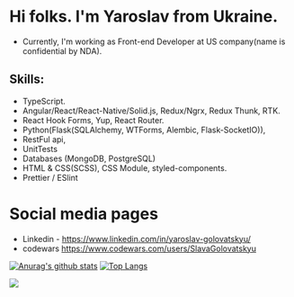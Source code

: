# Hi folks. I'm Yaroslav from Ukraine.
* Currently, I'm working as Front-end Developer at US company(name is confidential by NDA).

## Skills:
* TypeScript.
* Angular/React/React-Native/Solid.js, Redux/Ngrx, Redux Thunk, RTK.
* React Hook Forms, Yup, React Router.
* Python(Flask(SQLAlchemy, WTForms, Alembic, Flask-SocketIO)),
* RestFul api,
* UnitTests
* Databases (MongoDB, PostgreSQL)
* HTML & CSS(SCSS), CSS Module, styled-components.
* Prettier / ESlint


# Social media pages
* Linkedin - https://www.linkedin.com/in/yaroslav-golovatskyu/
* codewars https://www.codewars.com/users/SlavaGolovatskyu


[![Anurag's github stats](https://github-readme-stats.vercel.app/api?username=SlavaGolovatskyu)](https://github.com/anuraghazra/github-readme-stats)
[![Top Langs](https://github-readme-stats.vercel.app/api/top-langs/?username=SlavaGolovatskyu&layout=compact)](https://github.com/anuraghazra/github-readme-stats)

<img src="https://github-readme-streak-stats.herokuapp.com?user=SlavaGolovatskyu&theme=dark&date_format=M%20j%5B%2C%20Y%5D" >

